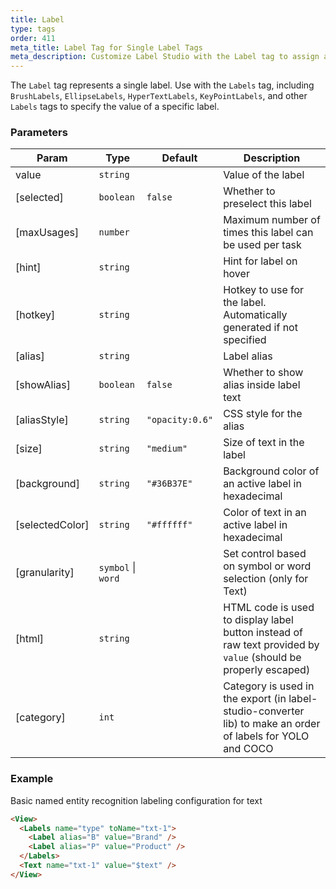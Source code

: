 ```yaml
---
title: Label
type: tags
order: 411
meta_title: Label Tag for Single Label Tags
meta_description: Customize Label Studio with the Label tag to assign a single label to regions in a task for machine learning and data science projects.
---
```


The `Label` tag represents a single label. Use with the `Labels` tag, including `BrushLabels`, `EllipseLabels`, `HyperTextLabels`, `KeyPointLabels`, and other `Labels` tags to specify the value of a specific label.

### Parameters

| Param | Type | Default | Description |
| --- | --- | --- | --- |
| value | <code>string</code> |  | Value of the label |
| [selected] | <code>boolean</code> | <code>false</code> | Whether to preselect this label |
| [maxUsages] | <code>number</code> |  | Maximum number of times this label can be used per task |
| [hint] | <code>string</code> |  | Hint for label on hover |
| [hotkey] | <code>string</code> |  | Hotkey to use for the label. Automatically generated if not specified |
| [alias] | <code>string</code> |  | Label alias |
| [showAlias] | <code>boolean</code> | <code>false</code> | Whether to show alias inside label text |
| [aliasStyle] | <code>string</code> | <code>&quot;opacity:0.6&quot;</code> | CSS style for the alias |
| [size] | <code>string</code> | <code>&quot;medium&quot;</code> | Size of text in the label |
| [background] | <code>string</code> | <code>&quot;#36B37E&quot;</code> | Background color of an active label in hexadecimal |
| [selectedColor] | <code>string</code> | <code>&quot;#ffffff&quot;</code> | Color of text in an active label in hexadecimal |
| [granularity] | <code>symbol</code> \| <code>word</code> |  | Set control based on symbol or word selection (only for Text) |
| [html] | <code>string</code> |  | HTML code is used to display label button instead of raw text provided by `value` (should be properly escaped) |
| [category] | <code>int</code> |  | Category is used in the export (in label-studio-converter lib) to make an order of labels for YOLO and COCO |

### Example

Basic named entity recognition labeling configuration for text

```html
<View>
  <Labels name="type" toName="txt-1">
    <Label alias="B" value="Brand" />
    <Label alias="P" value="Product" />
  </Labels>
  <Text name="txt-1" value="$text" />
</View>
```
